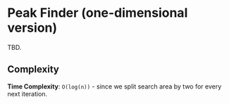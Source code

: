 # Peak Finder (one-dimensional version)

TBD.

## Complexity

**Time Complexity**: `O(log(n))` - since we split search area by two for every next iteration.
